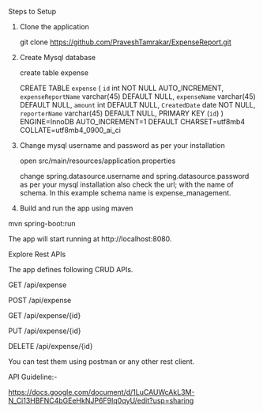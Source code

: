 Steps to Setup

1. Clone the application

   git clone https://github.com/PraveshTamrakar/ExpenseReport.git


2. Create Mysql database

   create table expense
   
   
   CREATE TABLE `expense` (
  `id` int NOT NULL AUTO_INCREMENT,
  `expenseReportName` varchar(45) DEFAULT NULL,
  `expenseName` varchar(45) DEFAULT NULL,
  `amount` int DEFAULT NULL,
  `CreatedDate` date NOT NULL,
  `reporterName` varchar(45) DEFAULT NULL,
  PRIMARY KEY (`id`)
) ENGINE=InnoDB AUTO_INCREMENT=1 DEFAULT CHARSET=utf8mb4 COLLATE=utf8mb4_0900_ai_ci


3. Change mysql username and password as per your installation

   open src/main/resources/application.properties

   change spring.datasource.username and spring.datasource.password as per your mysql installation
   also check the url; with the name of schema. In this example schema name is expense_management.

4. Build and run the app using maven


mvn spring-boot:run


The app will start running at http://localhost:8080.


Explore Rest APIs

The app defines following CRUD APIs.

GET /api/expense

POST /api/expense

GET /api/expense/{id}

PUT /api/expense/{id}

DELETE /api/expense/{id}


You can test them using postman or any other rest client.


API Guideline:-

https://docs.google.com/document/d/1LuCAUWcAkL3M-N_Ci13HBFNC4bGEeHkNJP6F9Iq0qyU/edit?usp=sharing

